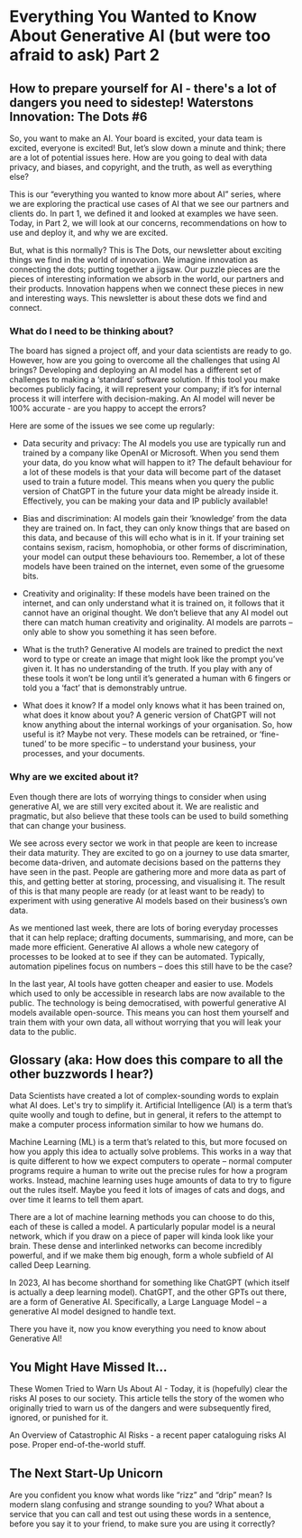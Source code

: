 # Everything You Wanted to Know About Generative AI (but were too afraid to ask) Part 2
## How to prepare yourself for AI - there's a lot of dangers you need to sidestep! Waterstons Innovation: The Dots #6

So, you want to make an AI. Your board is excited, your data team is excited, everyone is excited! But, let’s slow down a minute and think; there are a lot of potential issues here. How are you going to deal with data privacy, and biases, and copyright, and the truth, as well as everything else?

This is our “everything you wanted to know more about AI” series, where we are exploring the practical use cases of AI that we see our partners and clients do. In part 1, we defined it and looked at examples we have seen. Today, in Part 2, we will look at our concerns, recommendations on how to use and deploy it, and why we are excited.

But, what is this normally? This is The Dots, our newsletter about exciting things we find in the world of innovation. We imagine innovation as connecting the dots; putting together a jigsaw. Our puzzle pieces are the pieces of interesting information we absorb in the world, our partners and their products. Innovation happens when we connect these pieces in new and interesting ways. This newsletter is about these dots we find and connect.


### What do I need to be thinking about?
The board has signed a project off, and your data scientists are ready to go. However, how are you going to overcome all the challenges that using AI brings? Developing and deploying an AI model has a different set of challenges to making a ‘standard’ software solution. If this tool you make becomes publicly facing, it will represent your company; if it’s for internal process it will interfere with decision-making. An AI model will never be 100% accurate - are you happy to accept the errors?

Here are some of the issues we see come up regularly:

 * Data security and privacy: The AI models you use are typically run and trained by a company like OpenAI or Microsoft. When you send them your data, do you know what will happen to it? The default behaviour for a lot of these models is that your data will become part of the dataset used to train a future model. This means when you query the public version of ChatGPT in the future your data might be already inside it. Effectively, you can be making your data and IP publicly available!

 * Bias and discrimination: AI models gain their ‘knowledge’ from the data they are trained on. In fact, they can only know things that are based on this data, and because of this will echo what is in it. If your training set contains sexism, racism, homophobia, or other forms of discrimination, your model can output these behaviours too. Remember, a lot of these models have been trained on the internet, even some of the gruesome bits.

 * Creativity and originality: If these models have been trained on the internet, and can only understand what it is trained on, it follows that it cannot have an original thought. We don’t believe that any AI model out there can match human creativity and originality. AI models are parrots – only able to show you something it has seen before.

 * What is the truth? Generative AI models are trained to predict the next word to type or create an image that might look like the prompt you’ve given it. It has no understanding of the truth. If you play with any of these tools it won’t be long until it’s generated a human with 6 fingers or told you a ‘fact’ that is demonstrably untrue.

 * What does it know? If a model only knows what it has been trained on, what does it know about you? A generic version of ChatGPT will not know anything about the internal workings of your organisation. So, how useful is it? Maybe not very. These models can be retrained, or ‘fine-tuned’ to be more specific – to understand your business, your processes, and your documents.

### Why are we excited about it?
Even though there are lots of worrying things to consider when using generative AI, we are still very excited about it. We are realistic and pragmatic, but also believe that these tools can be used to build something that can change your business.

We see across every sector we work in that people are keen to increase their data maturity. They are excited to go on a journey to use data smarter, become data-driven, and automate decisions based on the patterns they have seen in the past. People are gathering more and more data as part of this, and getting better at storing, processing, and visualising it. The result of this is that many people are ready (or at least want to be ready) to experiment with using generative AI models based on their business’s own data.

As we mentioned last week, there are lots of boring everyday processes that it can help replace; drafting documents, summarising, and more, can be made more efficient. Generative AI allows a whole new category of processes to be looked at to see if they can be automated. Typically, automation pipelines focus on numbers – does this still have to be the case?

In the last year, AI tools have gotten cheaper and easier to use. Models which used to only be accessible in research labs are now available to the public. The technology is being democratised, with powerful generative AI models available open-source. This means you can host them yourself and train them with your own data, all without worrying that you will leak your data to the public.

## Glossary (aka: How does this compare to all the other buzzwords I hear?)

Data Scientists have created a lot of complex-sounding words to explain what AI does. Let's try to simplify it. Artificial Intelligence (AI) is a term that’s quite woolly and tough to define, but in general, it refers to the attempt to make a computer process information similar to how we humans do.

Machine Learning (ML) is a term that’s related to this, but more focused on how you apply this idea to actually solve problems. This works in a way that is quite different to how we expect computers to operate – normal computer programs require a human to write out the precise rules for how a program works. Instead, machine learning uses huge amounts of data to try to figure out the rules itself. Maybe you feed it lots of images of cats and dogs, and over time it learns to tell them apart.

There are a lot of machine learning methods you can choose to do this, each of these is called a model. A particularly popular model is a neural network, which if you draw on a piece of paper will kinda look like your brain. These dense and interlinked networks can become incredibly powerful, and if we make them big enough, form a whole subfield of AI called Deep Learning.

In 2023, AI has become shorthand for something like ChatGPT (which itself is actually a deep learning model). ChatGPT, and the other GPTs out there, are a form of Generative AI. Specifically, a Large Language Model – a generative AI model designed to handle text.

There you have it, now you know everything you need to know about Generative AI!

## You Might Have Missed It…
These Women Tried to Warn Us About AI - Today, it is (hopefully) clear the risks AI poses to our society. This article tells the story of the women who originally tried to warn us of the dangers and were subsequently fired, ignored, or punished for it. 

An Overview of Catastrophic AI Risks - a recent paper cataloguing risks AI pose. Proper end-of-the-world stuff. 

## The Next Start-Up Unicorn
Are you confident you know what words like “rizz” and “drip” mean? Is modern slang confusing and strange sounding to you? What about a service that you can call and test out using these words in a sentence, before you say it to your friend, to make sure you are using it correctly?

